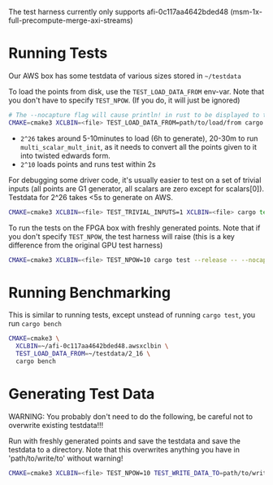 The test harness currently only supports afi-0c117aa4642bded48
(msm-1x-full-precompute-merge-axi-streams)

# Running Tests

Our AWS box has some testdata of various sizes stored in `~/testdata`

To load the points from disk, use the `TEST_LOAD_DATA_FROM` env-var. Note that
you don't have to specify `TEST_NPOW`.  (If you do, it will just be ignored)

```bash
# The --nocapture flag will cause println! in rust to be displayed to the user
CMAKE=cmake3 XCLBIN=<file> TEST_LOAD_DATA_FROM=path/to/load/from cargo test --release -- --nocapture
```

- `2^26` takes around 5-10minutes to load (6h to generate), 20-30m to run
  `multi_scalar_mult_init`, as it needs to convert all the points given to it
  into twisted edwards form.
- `2^10` loads points and runs test within 2s

For debugging some driver code, it's usually easier to test on a set of trivial
inputs (all points are G1 generator, all scalars are zero except for scalars[0]).
Testdata for 2^26 takes <5s to generate on AWS.

```bash
CMAKE=cmake3 XCLBIN=<file> TEST_TRIVIAL_INPUTS=1 XCLBIN=<file> cargo test --release -- --nocapture
```

To run the tests on the FPGA box with freshly generated points. Note that if
you don't specify `TEST_NPOW`, the test harness will raise (this is a key
difference from the original GPU test harness)

```bash
CMAKE=cmake3 XCLBIN=<file> TEST_NPOW=10 cargo test --release -- --nocapture
```

# Running Benchmarking

This is similar to running tests, except unstead of running `cargo test`, you
run `cargo bench`

```bash
CMAKE=cmake3 \
  XCLBIN=~/afi-0c117aa4642bded48.awsxclbin \
  TEST_LOAD_DATA_FROM=~/testdata/2_16 \
  cargo bench
```

# Generating Test Data

WARNING: You probably don't need to do the following, be careful not to
overwrite existing testdata!!!

Run with freshly generated points and save the testdata and save the testdata
to a directory. Note that this overwrites anything you have in 'path/to/write/to'
without warning!

```bash
CMAKE=cmake3 XCLBIN=<file> TEST_NPOW=10 TEST_WRITE_DATA_TO=path/to/write/to cargo test --release
```
